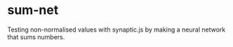 # sum-net
Testing non-normalised values with synaptic.js by making a neural network that sums numbers.
